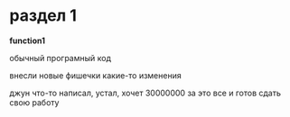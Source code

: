 # раздел 1

**function1**



обычный програмный код

внесли новые фишечки какие-то изменения

джун что-то написал, устал, хочет 30000000 за это все и готов сдать свою работу